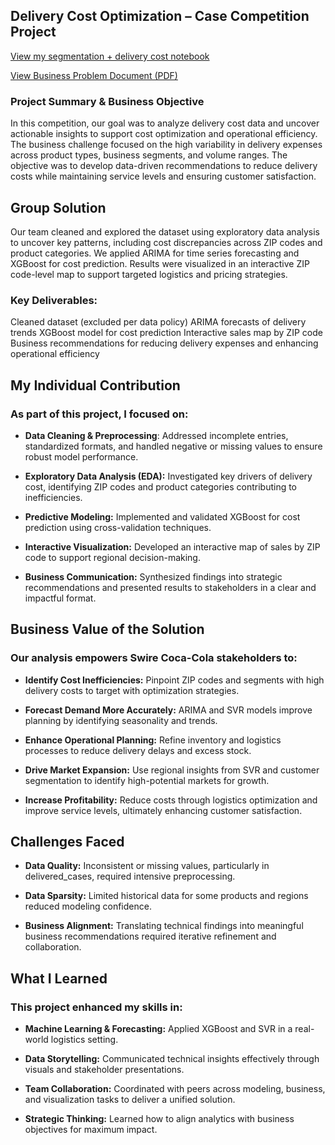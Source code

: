 ## Delivery Cost Optimization – Case Competition Project
[View my segmentation + delivery cost notebook](./segmentation_delivery_cost.Rmd)

[View Business Problem Document (PDF)](https://github.com/jocelynchang21/Capstone-Proejct/blob/main/business%20problem.pdf)

### Project Summary & Business Objective

In this competition, our goal was to analyze delivery cost data and uncover actionable insights to support cost optimization and operational efficiency. The business challenge focused on the high variability in delivery expenses across product types, business segments, and volume ranges. The objective was to develop data-driven recommendations to reduce delivery costs while maintaining service levels and ensuring customer satisfaction.

## Group Solution

Our team cleaned and explored the dataset using exploratory data analysis to uncover key patterns, including cost discrepancies across ZIP codes and product categories. We applied ARIMA for time series forecasting and XGBoost for cost prediction. Results were visualized in an interactive ZIP code-level map to support targeted logistics and pricing strategies.

### Key Deliverables:
Cleaned dataset (excluded per data policy)
ARIMA forecasts of delivery trends
XGBoost model for cost prediction
Interactive sales map by ZIP code
Business recommendations for reducing delivery expenses and enhancing operational efficiency

## My Individual Contribution

### As part of this project, I focused on:

- **Data Cleaning & Preprocessing**: Addressed incomplete entries, standardized formats, and handled negative or missing values to ensure robust model performance.

- **Exploratory Data Analysis (EDA):** Investigated key drivers of delivery cost, identifying ZIP codes and product categories contributing to inefficiencies.

- **Predictive Modeling:** Implemented and validated XGBoost for cost prediction using cross-validation techniques.

- **Interactive Visualization:** Developed an interactive map of sales by ZIP code to support regional decision-making.


- **Business Communication:** Synthesized findings into strategic recommendations and presented results to stakeholders in a clear and impactful format.

## Business Value of the Solution

### Our analysis empowers Swire Coca-Cola stakeholders to:

- **Identify Cost Inefficiencies:** Pinpoint ZIP codes and segments with high delivery costs to target with optimization strategies.

- **Forecast Demand More Accurately:** ARIMA and SVR models improve planning by identifying seasonality and trends.

- **Enhance Operational Planning:** Refine inventory and logistics processes to reduce delivery delays and excess stock.

- **Drive Market Expansion:** Use regional insights from SVR and customer segmentation to identify high-potential markets for growth.

- **Increase Profitability:** Reduce costs through logistics optimization and improve service levels, ultimately enhancing customer satisfaction.

## Challenges Faced

- **Data Quality:** Inconsistent or missing values, particularly in delivered_cases, required intensive preprocessing.

- **Data Sparsity:** Limited historical data for some products and regions reduced modeling confidence.

- **Business Alignment:** Translating technical findings into meaningful business recommendations required iterative refinement and collaboration.

## What I Learned

### This project enhanced my skills in:

- **Machine Learning & Forecasting:** Applied XGBoost and SVR in a real-world logistics setting.

- **Data Storytelling:** Communicated technical insights effectively through visuals and stakeholder presentations.

- **Team Collaboration:** Coordinated with peers across modeling, business, and visualization tasks to deliver a unified solution.

- **Strategic Thinking:** Learned how to align analytics with business objectives for maximum impact.
